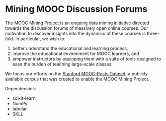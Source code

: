 # Mining MOOC Discussion Forums #

The MOOC Mining Project is an ongoing data mining initiative directed towards
the discussion forums of massively open online courses. Our motivation to
discover insights into the dynamics of these courses is three-fold. In
particular, we wish to:

1. better understand the educational and learning process,
2. improve the educational environment for MOOC learners, and
3. empower instructors by equipping them with a suite of tools designed to
   ease the burden of teaching large-scale classes.

We focus our efforts on the [Stanford MOOC-Posts
Dataset](http://datastage.stanford.edu/StanfordMoocPosts/ "MOOC-Posts"), a
publicly available corpus that was created to enable the MOOC Mining Project.

Dependencies:
* scikit-learn
* NumPy
* tabular
* SKLL
